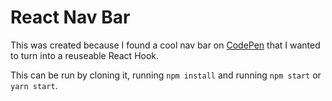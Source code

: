 # React Nav Bar

This was created because I found a cool nav bar on [CodePen](https://codepen.io/knyttneve/pen/LKrGBy) that I wanted to turn into a reuseable React Hook.

This can be run by cloning it, running `npm install` and running `npm start` or `yarn start`.
